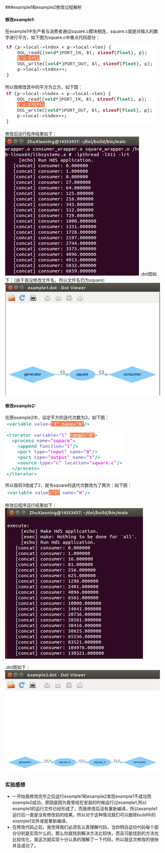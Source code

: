 ###example1和example2修改过程解析
#### 修改example1:
在example1中生产者与消费者通过square.c模块相连，square.c就是对输入的数字进行平方，如下图为square.c中重点代码部分：

![Alt text](./1.png)


所以我修改其中的平方为立方，如下图：
![Alt text](./2.png)


修改后运行程序结果如下：
![Alt text](./6.png)
.dot图如下：（由于我没修改文件名，所以文件名仍为square）
![Alt text](./5.png)


#### 修改example2:
在原example2中，设定平方的迭代次数为3，如下图：
![Alt text](./7.png)


![Alt text](./4.png)

所以我将3改成了2，就令square的迭代次数改为了两次：如下图：
![Alt text](./8.png)

修改后程序运行结果如下：
![Alt text](./3.png)

.dot图如下：
![Alt text](./9.png)


### 实验感想
- 一开始我修改完毕之后运行example1和example2发现example1不成功而example2成功，原因是因为我曾经在安装的时候运行过example1,所以example1的运行文件已经形成了，而我修改后没有重新编译，所以example1运行后一直是没有修改前的结果。所以对于这种情况我们可以删除build中的example1文件或是重新编译。
- 在修改代码之前，我觉得我们必须先认真理解代码，当你明白这份代码每个部分分别是实现什么的，那么你就找到解决方法比较快，而且可能找到的方法也比较优化，我这次就实现十分认真的理解了一下代码，所以我这次修改的很快并且成功了。

